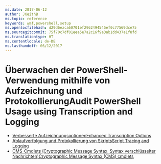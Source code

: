 ```yaml
---
ms.date: 2017-06-12
author: JKeithB
ms.topic: reference
keywords: wmf,powershell,setup
ms.openlocfilehash: d29d6eaca60701ef2962494545ef0c77569dce75
ms.sourcegitcommit: 75f70c7df01eea5e7a2c16f9a3ab1dd437a1f8fd
ms.translationtype: HT
ms.contentlocale: de-DE
ms.lasthandoff: 06/12/2017
---
```

# <a name="audit-powershell-usage-using-transcription-and-logging"></a><span data-ttu-id="aa728-102">Überwachen der PowerShell-Verwendung mithilfe von Aufzeichnung und Protokollierung</span><span class="sxs-lookup"><span data-stu-id="aa728-102">Audit PowerShell Usage using Transcription and Logging</span></span>

- [<span data-ttu-id="aa728-103">Verbesserte Aufzeichnungsoptionen</span><span class="sxs-lookup"><span data-stu-id="aa728-103">Enhanced Transcription Options</span></span>](audit_transcript.md)
- [<span data-ttu-id="aa728-104">Ablaufverfolgung und Protokollierung von Skripts</span><span class="sxs-lookup"><span data-stu-id="aa728-104">Script Tracing and Logging</span></span>](audit_script.md)
- [<span data-ttu-id="aa728-105">CMS-Cmdlets (Cryptographic Message Syntax, Syntax verschlüsselter Nachrichten)</span><span class="sxs-lookup"><span data-stu-id="aa728-105">Cryptographic Message Syntax (CMS) cmdlets</span></span>](audit_cms.md)

